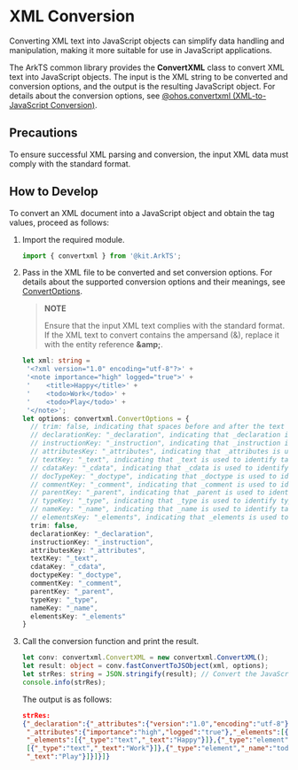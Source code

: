 # XML Conversion


Converting XML text into JavaScript objects can simplify data handling and manipulation, making it more suitable for use in JavaScript applications.


The ArkTS common library provides the **ConvertXML** class to convert XML text into JavaScript objects. The input is the XML string to be converted and conversion options, and the output is the resulting JavaScript object. For details about the conversion options, see [@ohos.convertxml (XML-to-JavaScript Conversion)](../reference/apis-arkts/js-apis-convertxml.md).


## Precautions

To ensure successful XML parsing and conversion, the input XML data must comply with the standard format.


## How to Develop

To convert an XML document into a JavaScript object and obtain the tag values, proceed as follows:

1. Import the required module.

   ```ts
   import { convertxml } from '@kit.ArkTS';
   ```

2. Pass in the XML file to be converted and set conversion options. For details about the supported conversion options and their meanings, see [ConvertOptions](../reference/apis-arkts/js-apis-convertxml.md#convertoptions).

   > **NOTE**
   >
   > Ensure that the input XML text complies with the standard format. If the XML text to convert contains the ampersand (&), replace it with the entity reference **\&amp;**.

   ```ts
   let xml: string =
    '<?xml version="1.0" encoding="utf-8"?>' +
    '<note importance="high" logged="true">' +
    '    <title>Happy</title>' +
    '    <todo>Work</todo>' +
    '    <todo>Play</todo>' +
    '</note>';
   let options: convertxml.ConvertOptions = {
     // trim: false, indicating that spaces before and after the text are not deleted after conversion.
     // declarationKey: "_declaration", indicating that _declaration is used to identify the file declaration after conversion.
     // instructionKey: "_instruction", indicating that _instruction is used to identify instructions after conversion.
     // attributesKey: "_attributes", indicating that _attributes is used to identify attributes after conversion.
     // textKey: "_text", indicating that _text is used to identify tag values after conversion.
     // cdataKey: "_cdata", indicating that _cdata is used to identify unparsed data after conversion.
     // docTypeKey: "_doctype", indicating that _doctype is used to identify documents after conversion.
     // commentKey: "_comment", indicating that _comment is used to identify comments after conversion.
     // parentKey: "_parent", indicating that _parent is used to identify parent classes after conversion.
     // typeKey: "_type", indicating that _type is used to identify types after conversion.
     // nameKey: "_name", indicating that _name is used to identify tag names after conversion.
     // elementsKey: "_elements", indicating that _elements is used to identify elements after conversion.
     trim: false,
     declarationKey: "_declaration",
     instructionKey: "_instruction",
     attributesKey: "_attributes",
     textKey: "_text",
     cdataKey: "_cdata",
     doctypeKey: "_doctype",
     commentKey: "_comment",
     parentKey: "_parent",
     typeKey: "_type",
     nameKey: "_name",
     elementsKey: "_elements"
   }
   ```

3. Call the conversion function and print the result.

   ```ts
   let conv: convertxml.ConvertXML = new convertxml.ConvertXML();
   let result: object = conv.fastConvertToJSObject(xml, options);
   let strRes: string = JSON.stringify(result); // Convert the JavaScript object into a JSON string for explicit output.
   console.info(strRes);
   ```

   The output is as follows:

   ```json
   strRes:
   {"_declaration":{"_attributes":{"version":"1.0","encoding":"utf-8"}},"_elements":[{"_type":"element","_name":"note",
    "_attributes":{"importance":"high","logged":"true"},"_elements":[{"_type":"element","_name":"title","_parent":"note",
    "_elements":[{"_type":"text","_text":"Happy"}]},{"_type":"element","_name":"todo","_parent":"note","_elements":
    [{"_type":"text","_text":"Work"}]},{"_type":"element","_name":"todo","_parent":"note","_elements":[{"_type":"text",
    "_text":"Play"}]}]}]}
   ```
